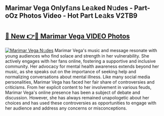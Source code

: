 ## Marimar Vega Onlyf𝚊ns Le𝚊ked N𝚞des - Part-oOz Photos Video - Hot Part Le𝚊ks V2TB9

# <h2><a href="http://ab48729.deff.icu/?id=Marimar+Vega">🔗 New 👉🔴 Marimar Vega VIDEO Photos</a></h2>

[![Marimar Vega N𝚞des](https://i.imgur.com/rIISA9y.gif)](http://ab48729.deff.icu/?id=Marimar+Vega)
Marimar Vega's music and message resonate with young audiences who find solace and strength in her vulnerability. She actively engages with her fans online, fostering a supportive and inclusive community. Her advocacy for mental health awareness extends beyond her music, as she speaks out on the importance of seeking help and normalizing conversations about mental illness. Like many social media personalities, Marimar Vega has faced her fair share of controversies and criticisms. From her explicit content to her involvement in various feuds, Marimar Vega's online presence has been a subject of debate and discussion. However, she has always remained unapologetic about her choices and has used these controversies as opportunities to engage with her audience and address any concerns or misconceptions.
